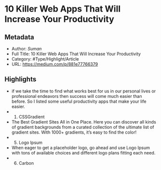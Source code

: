 # 10 Killer Web Apps That Will Increase Your Productivity

## Metadata

* Author: *Suman*
* Full Title: 10 Killer Web Apps That Will Increase Your Productivity
* Category: #Type/Highlight/Article
* URL: https://medium.com/p/881e77766379

## Highlights

* if we take the time to find what works best for us in our personal lives or professional endeavors then success will come much easier than before. So I listed some useful productivity apps that make your life easier.
* 
  1. CSSGradient
* The Best Gradient Sites All in One Place. Here you can discover all kinds of gradient backgrounds from a curated collection of the ultimate list of gradient sites. With 1000+ gradients, it’s easy to find the color!
* 
  5. Logo Ipsum
* When eager to get a placeholder logo, go ahead and use Logo Ipsum with tons of available choices and different logo plans fitting each need.
* 
  6. Carbon
